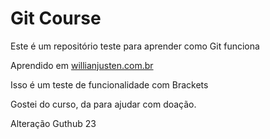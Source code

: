 # Git Course

Este é um repositório teste para aprender como Git funciona

Aprendido em [willianjusten.com.br](http://willianjusten.com.br)

Isso é um teste de funcionalidade com Brackets

Gostei do curso, da para ajudar com doação.


Alteração Guthub 23
